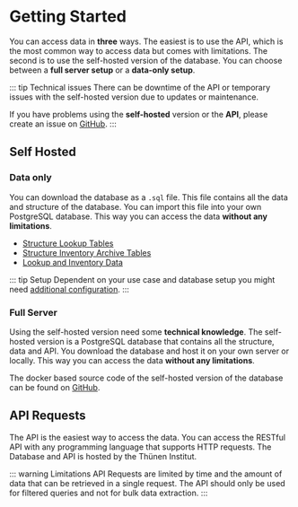 # Getting Started

You can access data in **three** ways. The easiest is to use the API, which is the most common way to access data but comes with limitations. The second is to use the self-hosted version of the database. You can choose between a **full server setup** or a **data-only setup**.

::: tip Technical issues
There can be downtime of the API or temporary issues with the self-hosted version due to updates or maintenance.

If you have problems using the **self-hosted** version or the **API**, please create an issue on [GitHub](https://github.com/Thuenen-Forest-Ecosystems/TFM-Server/issues).
:::

## Self Hosted

### Data only

You can download the database as a `.sql` file. This file contains all the data and structure of the database. You can import this file into your own PostgreSQL database. This way you can access the data **without any limitations**.

- [Structure Lookup Tables](https://github.com/Thuenen-Forest-Ecosystems/TFM-Server/blob/main/supabase/migrations/20241202134805_lookup.sql)
- [Structure Inventory Archive Tables](https://github.com/Thuenen-Forest-Ecosystems/TFM-Server/blob/main/supabase/migrations/20250115140817_inventory_archive.sql)
- [Lookup and Inventory Data](https://git-dmz.thuenen.de/tfm-seeds/public)

::: tip Setup
Dependent on your use case and database setup you might need [additional configuration](https://github.com/Thuenen-Forest-Ecosystems/TFM-Server/tree/main/supabase/migrations).
:::

### Full Server

Using the self-hosted version need some **technical knowledge**. The self-hosted version is a PostgreSQL database that contains all the structure, data and API. You download the database and host it on your own server or locally. This way you can access the data **without any limitations**.

The docker based source code of the self-hosted version of the database can be found on [GitHub](https://github.com/Thuenen-Forest-Ecosystems/TFM-Server).

## API Requests

The API is the easiest way to access the data. You can access the  RESTful API with any programming language that supports HTTP requests. The Database and API is hosted by the Thünen Institut.

::: warning Limitations
API Requests are limited by time and the amount of data that can be retrieved in a single request. The API should only be used for filtered queries and not for bulk data extraction.
:::